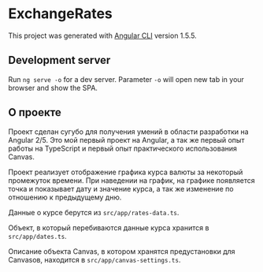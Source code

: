 # ExchangeRates

This project was generated with [Angular CLI](https://github.com/angular/angular-cli) version 1.5.5.

## Development server

Run `ng serve -o` for a dev server. Parameter `-o` will open new tab in your browser and show the SPA.

## О проекте

Проект сделан сугубо для получения умений в области разработки на Angular 2/5. Это мой первый проект на Angular, а так же первый опыт работы на TypeScript и первый опыт практического использования Canvas.

Проект реализует отображение графика курса валюты за некоторый промежуток времени. При наведении на график, на графике появляется точка и показывает дату и значение курса, а так же изменение по отношению к предыдущему дню.

Данные о курсе берутся из `src/app/rates-data.ts`.

Объект, в который перебиваются данные курса хранится в `src/app/dates.ts`.

Описание объекта Canvas, в котором хранятся предустановки для Canvasов, находится в `src/app/canvas-settings.ts`.
